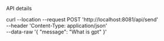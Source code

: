 
API details

curl --location --request POST 'http://localhost:8081/api/send' \
--header 'Content-Type: application/json' \
--data-raw '{
    "message": "What is gpt"
}'
